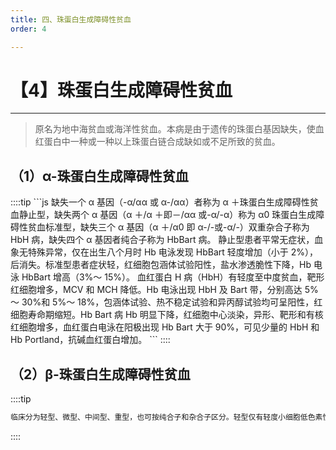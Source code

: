 ```yaml
---
title: 四、珠蛋白生成障碍性贫血
order: 4

---
```


# 【4】珠蛋白生成障碍性贫血

<kaodian :text="'血液学检验记忆卡'" />

<!-- ###### 第十一章 血红蛋白异常所致的贫血及其实验诊断

> 临床血液学检验 -->

<beitiX/>

---

> 原名为地中海贫血或海洋性贫血。本病是由于遗传的珠蛋白基因缺失，使血红蛋白中一种或一种以上珠蛋白链合成缺如或不足所致的贫血。

## （1）α-珠蛋白生成障碍性贫血

<son :text="'血液学检验记忆卡'" text1="（1）α-珠蛋白生成障碍性贫血" :textOption="[['超纲','暂无科目',''],['掌握','专业知识','专业实践能力'],['熟练掌握','专业知识','专业实践能力']]" />
::::tip
```js
缺失一个 α 基因（-α/αα 或 α-/αα）者称为 α ＋珠蛋白生成障碍性贫血静止型，缺失两个 α 基因（α ＋/α ＋即－/αα 或-α/-α）称为 α0 珠蛋白生成障碍性贫血标准型，缺失三个 α 基因（α ＋/α0 即 α-/-或-α/-）双重杂合子称为 HbH 病，缺失四个 α 基因者纯合子称为 HbBart 病。
静止型患者平常无症状，血象无特殊异常，仅在出生八个月时 Hb 电泳发现 HbBart 轻度增加（小于 2%），后消失。标准型患者症状轻，红细胞包涵体试验阳性，盐水渗透脆性下降，Hb 电泳 HbBart 增高（3%～ 15%）。
血红蛋白 H 病（HbH）有轻度至中度贫血，靶形红细胞增多，MCV 和 MCH 降低。Hb 电泳出现 HbH 及 Bart 带，分别高达 5%～ 30%和 5%～ 18%，包涵体试验、热不稳定试验和异丙醇试验均可呈阳性，红细胞寿命期缩短。Hb Bart 病 Hb 明显下降，红细胞中心淡染，异形、靶形和有核红细胞增多，血红蛋白电泳在阳极出现 Hb Bart 大于 90%，可见少量的 HbH 和 Hb Portland，抗碱血红蛋白增加。
```
::::

## （2）β-珠蛋白生成障碍性贫血

<son :text="'血液学检验记忆卡'" text1="（2）β-珠蛋白生成障碍性贫血" :textOption="[['超纲','暂无科目',''],['掌握','专业知识','专业实践能力'],['熟练掌握','专业知识','专业实践能力']]" />

::::tip

```js
临床分为轻型、微型、中间型、重型，也可按纯合子和杂合子区分。轻型仅有轻度小细胞低色素性贫血，靶形红细胞和网织红细胞增多，可见嗜碱性点彩。Hb 电泳，HbA2 明显增高是其特点，HbF 正常或轻度增加。重型血象靶形细胞多达 10%～ 35%，网织红细胞增生，HbF 增高大于 30%。骨髓红系增生过度，细胞内外铁增多，脆性试验显著降低。中间型实验室检验与重型类似。

```

::::
